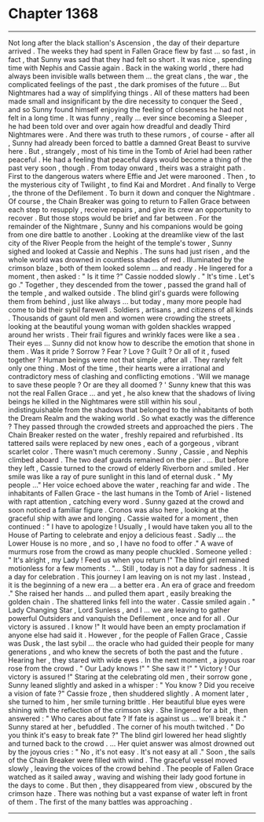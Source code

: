 
# Chapter 1368


---

Not long after the black stallion's Ascension , the day of their departure arrived . The weeks they had spent in Fallen Grace flew by fast ... so fast , in fact , that Sunny was sad that they had felt so short .
It was nice , spending time with Nephis and Cassie again . Back in the waking world , there had always been invisible walls between them ... the great clans , the war , the complicated feelings of the past , the dark promises of the future ...
But Nightmares had a way of simplifying things . All of these matters had been made small and insignificant by the dire necessity to conquer the Seed , and so Sunny found himself enjoying the feeling of closeness he had not felt in a long time .
It was funny , really ... ever since becoming a Sleeper , he had been told over and over again how dreadful and deadly Third Nightmares were . And there was truth to these rumors , of course - after all , Sunny had already been forced to battle a damned Great Beast to survive here . But , strangely , most of his time in the Tomb of Ariel had been rather peaceful .
He had a feeling that peaceful days would become a thing of the past very soon , though .
From today onward , theirs was a straight path . First to the dangerous waters where Effie and Jet were marooned . Then , to the mysterious city of Twilight , to find Kai and Mordret .
And finally to Verge , the throne of the Defilement . To burn it down and conquer the Nightmare .
Of course , the Chain Breaker was going to return to Fallen Grace between each step to resupply , receive repairs , and give its crew an opportunity to recover . But those stops would be brief and far between .
For the remainder of the Nightmare , Sunny and his companions would be going from one dire battle to another .
Looking at the dreamlike view of the last city of the River People from the height of the temple's tower , Sunny sighed and looked at Cassie and Nephis . The suns had just risen , and the whole world was drowned in countless shades of red . Illuminated by the crimson blaze , both of them looked solemn ... and ready .
He lingered for a moment , then asked :
" Is it time ?"
Cassie nodded slowly .
" It's time . Let's go ."
Together , they descended from the tower , passed the grand hall of the temple , and walked outside . The blind girl's guards were following them from behind , just like always ... but today , many more people had come to bid their sybil farewell .
Soldiers , artisans , and citizens of all kinds . Thousands of gaunt old men and women were crowding the streets , looking at the beautiful young woman with golden shackles wrapped around her wrists . Their frail figures and wrinkly faces were like a sea . Their eyes ...
Sunny did not know how to describe the emotion that shone in them . Was it pride ? Sorrow ? Fear ? Love ? Guilt ? Or all of it , fused together ?
Human beings were not that simple , after all . They rarely felt only one thing . Most of the time , their hearts were a irrational and contradictory mess of clashing and conflicting emotions .
'Will we manage to save these people ? Or are they all doomed ? '
Sunny knew that this was not the real Fallen Grace ... and yet , he also knew that the shadows of living beings he killed in the Nightmares were still within his soul , indistinguishable from the shadows that belonged to the inhabitants of both the Dream Realm and the waking world .
So what exactly was the difference ?
They passed through the crowded streets and approached the piers . The Chain Breaker rested on the water , freshly repaired and refurbished . Its tattered sails were replaced by new ones , each of a gorgeous , vibrant scarlet color .
There wasn't much ceremony . Sunny , Cassie , and Nephis climbed aboard . The two deaf guards remained on the pier .
... But before they left , Cassie turned to the crowd of elderly Riverborn and smiled .
Her smile was like a ray of pure sunlight in this land of eternal dusk .
" My people ..."
Her voice echoed above the water , reaching far and wide . The inhabitants of Fallen Grace - the last humans in the Tomb of Ariel - listened with rapt attention , catching every word .
Sunny gazed at the crowd and soon noticed a familiar figure . Cronos was also here , looking at the graceful ship with awe and longing .
Cassie waited for a moment , then continued :
" I have to apologize ! Usually , I would have taken you all to the House of Parting to celebrate and enjoy a delicious feast . Sadly ... the Lower House is no more , and so , I have no food to offer ."
A wave of murmurs rose from the crowd as many people chuckled .
Someone yelled :
" It's alright , my Lady ! Feed us when you return !"
The blind girl remained motionless for a few moments .
"... Still , today is not a day for sadness . It is a day for celebration . This journey I am leaving on is not my last . Instead , it is the beginning of a new era ... a better era . An era of grace and freedom ."
She raised her hands ... and pulled them apart , easily breaking the golden chain .
The shattered links fell into the water .
Cassie smiled again .
" Lady Changing Star , Lord Sunless , and I ... we are leaving to gather powerful Outsiders and vanquish the Defilement , once and for all . Our victory is assured . I know !"
It would have been an empty proclamation if anyone else had said it . However , for the people of Fallen Grace , Cassie was Dusk , the last sybil ... the oracle who had guided their people for many generations , and who knew the secrets of both the past and the future .
Hearing her , they stared with wide eyes . In the next moment , a joyous roar rose from the crowd .
" Our Lady knows !"
" She saw it !"
" Victory ! Our victory is assured !"
Staring at the celebrating old men , their sorrow gone , Sunny leaned slightly and asked in a whisper :
" You know ? Did you receive a vision of fate ?"
Cassie froze , then shuddered slightly . A moment later , she turned to him , her smile turning brittle .
Her beautiful blue eyes were shining with the reflection of the crimson sky .
She lingered for a bit , then answered :
" Who cares about fate ? If fate is against us ... we'll break it ."
Sunny stared at her , befuddled . The corner of his mouth twitched .
" Do you think it's easy to break fate ?"
The blind girl lowered her head slightly and turned back to the crowd .
... Her quiet answer was almost drowned out by the joyous cries :
" No , it's not easy . It's not easy at all ."
Soon , the sails of the Chain Breaker were filled with wind . The graceful vessel moved slowly , leaving the voices of the crowd behind .
The people of Fallen Grace watched as it sailed away , waving and wishing their lady good fortune in the days to come .
But then , they disappeared from view , obscured by the crimson haze .
There was nothing but a vast expanse of water left in front of them .
The first of the many battles was approaching .

---

